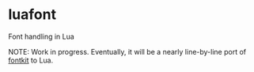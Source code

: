 # luafont
Font handling in Lua

NOTE: Work in progress. Eventually, it will be a nearly line-by-line port of [fontkit] to Lua.

[fontkit]:https://github.com/foliojs/fontkit
